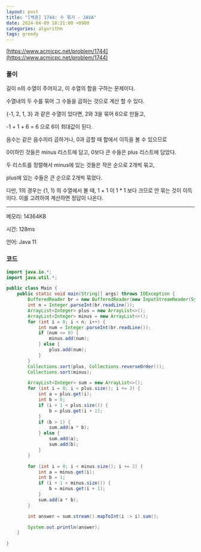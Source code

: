 ```yaml
---
layout: post
title: "[백준] 1744: 수 묶기 - JAVA"
date: 2024-04-09 18:21:00 +0900
categories: algorithm
tags: greedy
---
```


[https://www.acmicpc.net/problem/1744](https://www.acmicpc.net/problem/1744)

### 풀이

길이 n의 수열이 주어지고, 이 수열의 합을 구하는 문제이다.

수열내의 두 수를 묶어 그 수들을 곱하는 것으로 계산 할 수 있다.

{-1, 2, 1, 3} 과 같은 수열이 있다면, 2와 3을 묶어 6으로 만들고,

-1 + 1 + 6 = 6 으로 6이 최대값이 된다.

음수는 같은 음수끼리 곱하거나, 0과 곱할 때 합에서 이득을 볼 수 있으므로

0이하인 것들은 minus 리스트에 담고, 0보다 큰 수들은 plus 리스트에 담았다.

두 리스트를 정렬해서 minus에 있는 것들은 작은 순으로 2개씩 묶고,

plus에 있는 수들은 큰 순으로 2개씩 묶었다.

다만, 1의 경우는 {1, 1} 의 수열에서 볼 때, 1 + 1 이 1 \* 1 보다 크므로 안 묶는 것이 이득이다. 이를 고려하여 계산하면 정답이 나온다.

---

메모리: 14364KB

시간: 128ms

언어: Java 11

### 코드

```java
import java.io.*;
import java.util.*;

public class Main {
    public static void main(String[] args) throws IOException {
        BufferedReader br = new BufferedReader(new InputStreamReader(System.in));
        int n = Integer.parseInt(br.readLine());
        ArrayList<Integer> plus = new ArrayList<>();
        ArrayList<Integer> minus = new ArrayList<>();
        for (int i = 0; i < n; i++) {
            int num = Integer.parseInt(br.readLine());
            if (num <= 0) {
                minus.add(num);
            } else {
                plus.add(num);
            }
        }
        Collections.sort(plus, Collections.reverseOrder());
        Collections.sort(minus);

        ArrayList<Integer> sum = new ArrayList<>();
        for (int i = 0; i < plus.size(); i += 2) {
            int a = plus.get(i);
            int b = 0;
            if (i + 1 < plus.size()) {
                b = plus.get(i + 1);
            }
            if (b > 1) {
                sum.add(a * b);
            } else {
                sum.add(a);
                sum.add(b);
            }
        }

        for (int i = 0; i < minus.size(); i += 2) {
            int a = minus.get(i);
            int b = 1;
            if (i + 1 < minus.size()) {
                b = minus.get(i + 1);
            }
            sum.add(a * b);
        }

        int answer = sum.stream().mapToInt(i -> i).sum();

        System.out.println(answer);
    }

}
```
